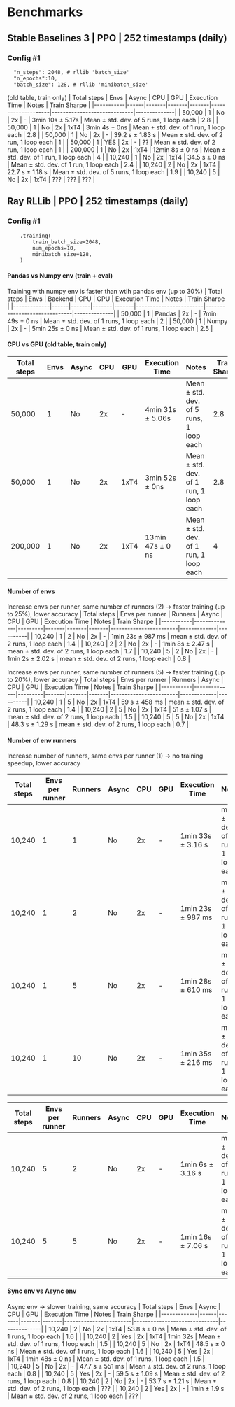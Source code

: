 # Benchmarks

## Stable Baselines 3 | PPO | 252 timestamps (daily)

### Config #1
```
  "n_steps": 2048, # rllib 'batch_size'
  "n_epochs":10,
  "batch_size": 128, # rllib 'minibatch_size'
```

(old table, train only)
| Total steps | Envs | Async | CPU   | GPU   | Execution Time         | Notes                        | Train Sharpe |
|-----------|------|-------|-------|-------|--------------------|-----------------------------|--------------|
| 50,000    | 1    | No    | 2x    | -     | 3min 10s ± 5.17s    | Mean ± std. dev. of 5 runs, 1 loop each | 2.8          |
| 50,000   | 1    | No    | 2x    | 1xT4  | 3min 4s ± 0ns          | Mean ± std. dev. of 1 run, 1 loop each  | 2.8          |
| 50,000   | 1    | No    | 2x    | -     | 39.2 s ± 1.83 s        | Mean ± std. dev. of 2 run, 1 loop each  | 1            |
| 50,000  | 1    | YES   | 2x    | -     | ??                     | Mean ± std. dev. of 2 run, 1 loop each  | 1            |
| 200,000   | 1    | No    | 2x    | 1xT4  | 12min 8s ± 0 ns    | Mean ± std. dev. of 1 run, 1 loop each  | 4            |
| 10,240   | 1    | No    | 2x    | 1xT4  | 34.5 s ± 0 ns          | Mean ± std. dev. of 1 run, 1 loop each  | 2.4          |
| 10,240   | 2    | No    | 2x    | 1xT4  | 22.7 s ± 1.18 s        | Mean ± std. dev. of 5 runs, 1 loop each | 1.9          |
| 10,240    | 5    | No    | 2x    | 1xT4  | ???                    | ???                          | ???          |


##  Ray RLLib | PPO | 252 timestamps (daily)

### Config #1
```
    .training(
        train_batch_size=2048,
        num_epochs=10,
        minibatch_size=128,
    )
```
#### Pandas vs Numpy env (train + eval)
Training with numpy env is faster than wtih pandas env (up to 30%)
| Total steps | Envs | Backend | CPU   | GPU   | Execution Time         | Notes                        | Train Sharpe |
|-------------|------|-------|-------|-------|------------------------|------------------------------|--------------|
| 50,000      | 1    | Pandas   | 2x    | -     | 7min 49s ± 0 ns   | Mean ± std. dev. of 1 runs, 1 loop each | 2    |
| 50,000      | 1    | Numpy    | 2x    | -     | 5min 25s ± 0 ns  | Mean ± std. dev. of 1 runs, 1 loop each | 2.5      |


#### CPU vs GPU (old table, train only)
| Total steps | Envs | Async | CPU   | GPU   | Execution Time         | Notes                        | Train Sharpe |
|-------------|------|-------|-------|-------|------------------------|------------------------------|--------------|
| 50,000      | 1    | No    | 2x    | -     | 4min 31s ± 5.06s   | Mean ± std. dev. of 5 runs, 1 loop each | 2.8   |
| 50,000      | 1    | No    | 2x    | 1xT4  | 3min 52s ± 0ns     | Mean ± std. dev. of 1 run, 1 loop each  | 2.8   |
| 200,000     | 1    | No    | 2x    | 1xT4  | 13min 47s ± 0 ns   | Mean ± std. dev. of 1 run, 1 loop each  | 4     |

#### Number of envs

Increase envs per runner, same number of runners (2) -> faster training (up to 25%), lower accuracy
| Total steps | Envs per runner | Runners | Async | CPU   | GPU   | Execution Time  | Notes     | Train Sharpe |
|-----------|--------------|---------|-------|-------|-------|------------------------|-------------|----------|
| 10,240    | 1    | 2  | No    | 2x    | -  | 1min 23s ± 987 ms   | mean ± std. dev. of 2 runs, 1 loop each  | 1.4  |
| 10,240    | 2    | 2  | No    | 2x    | -  | 1min 8s ± 2.47 s   | mean ± std. dev. of 2 runs, 1 loop each  | 1.7  |
| 10,240    | 5    | 2  | No    | 2x    | -  | 1min 2s ± 2.02 s  | mean ± std. dev. of 2 runs, 1 loop each  | 0.8  |

Increase envs per runner, same number of runners (5) -> faster training (up to 20%), lower accuracy
| Total steps | Envs per runner | Runners | Async | CPU   | GPU   | Execution Time  | Notes     | Train Sharpe |
|-----------|--------------|---------|-------|-------|-------|------------------------|-------------|----------|
| 10,240    | 1    | 5  | No    | 2x    | 1xT4  | 59 s ± 458 ms   | mean ± std. dev. of 2 runs, 1 loop each  | 1.4 |
| 10,240    | 2    | 5  | No    | 2x    | 1xT4  | 51 s ± 1.07 s   | mean ± std. dev. of 2 runs, 1 loop each  | 1.5 |
| 10,240    | 5    | 5  | No    | 2x    | 1xT4  | 48.3 s ± 1.29 s   | mean ± std. dev. of 2 runs, 1 loop each  | 0.7 |


#### Number of env runners

Increase number of runners, same envs per runner (1) -> no training speedup, lower accuracy

| Total steps | Envs per runner | Runners | Async | CPU   | GPU   | Execution Time  | Notes     | Train Sharpe |
|-----------|--------------|---------|-------|-------|-------|------------------------|-------------|----------|
| 10,240    | 1    | 1  | No    | 2x    | -  | 1min 33s ± 3.16 s   | mean ± std. dev. of 2 runs, 1 loop each  | 1.7  |
| 10,240    | 1    | 2  | No    | 2x    | -  | 1min 23s ± 987 ms   | mean ± std. dev. of 2 runs, 1 loop each  | 1.4  |
| 10,240    | 1    | 5  | No    | 2x    | -  | 1min 28s ± 610 ms   | mean ± std. dev. of 2 runs, 1 loop each  | 1.6 |
| 10,240    | 1    | 10 | No    | 2x    | -  | 1min 35s ± 216 ms   | mean ± std. dev. of 2 runs, 1 loop each  | 1.1 |

| Total steps | Envs per runner | Runners | Async | CPU   | GPU   | Execution Time  | Notes     | Train Sharpe |
|-----------|------|-----|-------|-------|-------|------------------------|-------------|----------|
| 10,240    | 5    | 2  | No    | 2x    | -  | 1min 6s ± 3.16 s   | mean ± std. dev. of 2 runs, 1 loop each  | 1.3 |
| 10,240    | 5    | 5  | No    | 2x    | -  | 1min 16s ± 7.06 s   | mean ± std. dev. of 2 runs, 1 loop each  | 0.9  |

#### Sync env vs Async env
Async env -> slower training, same accuracy
| Total steps | Envs | Async | CPU   | GPU   | Execution Time         | Notes                        | Train Sharpe |
|-------------|------|-------|-------|-------|------------------------|------------------------------|--------------|
| 10,240      | 2    | No    | 2x    | 1xT4  | 53.8 s ± 0 ns     | Mean ± std. dev. of 1 runs, 1 loop each | 1.6 |         |
| 10,240      | 2    | Yes    | 2x    | 1xT4  | 1min 32s        | Mean ± std. dev. of 1 runs, 1 loop each | 1.5 |
| 10,240      | 5    | No    | 2x    | 1xT4  | 48.5 s ± 0 ns        | Mean ± std. dev. of 1 runs, 1 loop each | 1.6 | 
| 10,240      | 5    |  Yes    | 2x    | 1xT4  | 1min 48s ± 0 ns   | Mean ± std. dev. of 1 runs, 1 loop each | 1.5 |         
| 10,240      | 5    | No    | 2x    | -     | 47.7 s ± 551 ms    | Mean ± std. dev. of 2 runs, 1 loop each | 0.8          |
| 10,240      | 5    | Yes   | 2x    | -     | 59.5 s ± 1.09 s  | Mean ± std. dev. of 2 runs, 1 loop each | 0.8          |
| 10,240      | 2    | No    | 2x    | -     | 53.7 s ± 1.21 s    | Mean ± std. dev. of 2 runs, 1 loop each | ???         |
| 10,240      | 2    | Yes   | 2x    | -     | 1min ± 1.9 s     | Mean ± std. dev. of 2 runs, 1 loop each | ???          |




